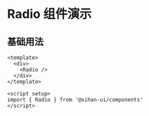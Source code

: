 # Radio 组件演示

## 基础用法

```vue
<template>
  <div>
    <Radio />
  </div>
</template>

<script setup>
import { Radio } from '@xihan-ui/components'
</script>
```
